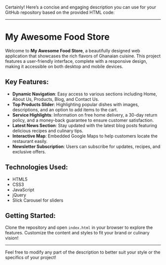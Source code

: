 Certainly! Here’s a concise and engaging description you can use for your GitHub repository based on the provided HTML code:

---

# My Awesome Food Store

Welcome to **My Awesome Food Store**, a beautifully designed web application that showcases the rich flavors of Ghanaian cuisine. This project features a user-friendly interface, complete with a responsive design, making it accessible on both desktop and mobile devices.

## Key Features:

- **Dynamic Navigation**: Easy access to various sections including Home, About Us, Products, Blog, and Contact Us.
- **Top Products Slider**: Highlighting popular dishes with images, descriptions, and an option to add items to the cart.
- **Service Highlights**: Information on free home delivery, a 30-day return policy, and a money-back guarantee to ensure customer satisfaction.
- **Latest News Section**: Stay updated with the latest blog posts featuring delicious recipes and culinary tips.
- **Interactive Map**: Embedded Google Maps to help customers locate the restaurant easily.
- **Newsletter Subscription**: Users can subscribe for updates, recipes, and exclusive offers.

## Technologies Used:

- HTML5
- CSS3
- JavaScript
- jQuery
- Slick Carousel for sliders

## Getting Started:

Clone the repository and open `index.html` in your browser to explore the features. Customize the content and styles to fit your brand or culinary vision!

---

Feel free to modify any part of the description to better suit your style or the specifics of your project!
